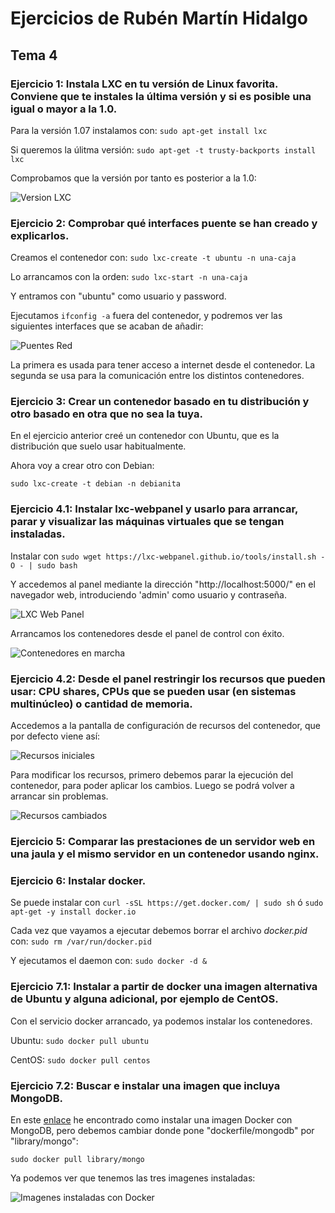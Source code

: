 # Ejercicios de Rubén Martín Hidalgo
## Tema 4
### Ejercicio 1: Instala LXC en tu versión de Linux favorita. Conviene que te instales la última versión y si es posible una igual o mayor a la 1.0.

Para la versión 1.07 instalamos con: `sudo apt-get install lxc`

Si queremos la úlitma versión: `sudo apt-get -t trusty-backports install lxc`

Comprobamos que la versión por tanto es posterior a la 1.0:

![Version LXC](https://www.dropbox.com/s/uyyks3k8314l73v/versionLXC.PNG?dl=1)

### Ejercicio 2: Comprobar qué interfaces puente se han creado y explicarlos.

Creamos el contenedor con: `sudo lxc-create -t ubuntu -n una-caja`

Lo arrancamos con la orden: `sudo lxc-start -n una-caja`

Y entramos con "ubuntu" como usuario y password.

Ejecutamos `ifconfig -a` fuera del contenedor, y podremos ver las siguientes interfaces que se acaban de añadir:

![Puentes Red](https://www.dropbox.com/s/esetwirycpa16q3/puentesRed.PNG?dl=1)

La primera es usada para tener acceso a internet desde el contenedor. La segunda se usa para la comunicación entre los distintos contenedores. 

### Ejercicio 3: Crear un contenedor basado en tu distribución y otro basado en otra que no sea la tuya.

En el ejercicio anterior creé un contenedor con Ubuntu, que es la distribución que suelo usar habitualmente.

Ahora voy a crear otro con Debian: 

```
sudo lxc-create -t debian -n debianita
```

### Ejercicio 4.1: Instalar lxc-webpanel y usarlo para arrancar, parar y visualizar las máquinas virtuales que se tengan instaladas.

Instalar con `sudo wget https://lxc-webpanel.github.io/tools/install.sh -O - | sudo bash`

Y accedemos al panel mediante la dirección "http://localhost:5000/" en el navegador web, introduciendo 'admin' como usuario y contraseña.

![LXC Web Panel](https://www.dropbox.com/s/ofr24yj3ho1yeco/lxcwebpanel.PNG?dl=1)

Arrancamos los contenedores desde el panel de control con éxito.

![Contenedores en marcha](https://www.dropbox.com/s/8i28vtg8jho6kd9/contenedoresArrancados.PNG?dl=1)

### Ejercicio 4.2: Desde el panel restringir los recursos que pueden usar: CPU shares, CPUs que se pueden usar (en sistemas multinúcleo) o cantidad de memoria.

Accedemos a la pantalla de configuración de recursos del contenedor, que por defecto viene así:

![Recursos iniciales](https://www.dropbox.com/s/06n42r6ylh2g9n1/configuracionDefectoLXC.PNG?dl=1)

Para modificar los recursos, primero debemos parar la ejecución del contenedor, para poder aplicar los cambios. Luego se podrá volver a arrancar sin problemas.

![Recursos cambiados](https://www.dropbox.com/s/wfz2hjitrwtcbwp/recursosLXC.PNG?dl=1)

### Ejercicio 5: Comparar las prestaciones de un servidor web en una jaula y el mismo servidor en un contenedor usando nginx.

### Ejercicio 6: Instalar docker.

Se puede instalar con `curl -sSL https://get.docker.com/ | sudo sh` ó `sudo apt-get -y install docker.io`

Cada vez que vayamos a ejecutar debemos borrar el archivo *docker.pid* con: `sudo rm /var/run/docker.pid` 

Y ejecutamos el daemon con: `sudo docker -d &`

### Ejercicio 7.1: Instalar a partir de docker una imagen alternativa de Ubuntu y alguna adicional, por ejemplo de CentOS.

Con el servicio docker arrancado, ya podemos instalar los contenedores.

Ubuntu: `sudo docker pull ubuntu`

CentOS: `sudo docker pull centos`

### Ejercicio 7.2: Buscar e instalar una imagen que incluya MongoDB.

En este [enlace](https://github.com/dockerfile/mongodb) he encontrado como instalar una imagen Docker con MongoDB, pero debemos cambiar donde pone "dockerfile/mongodb" por "library/mongo": 

```
sudo docker pull library/mongo
```

Ya podemos ver que tenemos las tres imagenes instaladas:

![Imagenes instaladas con Docker](https://www.dropbox.com/s/s97ca5qgl19wjas/imagenesDocker.PNG?dl=1)
